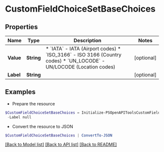# CustomFieldChoiceSetBaseChoices
## Properties

Name | Type | Description | Notes
------------ | ------------- | ------------- | -------------
**Value** | **String** | * &#x60;IATA&#x60; - IATA (Airport codes) * &#x60;ISO_3166&#x60; - ISO 3166 (Country codes) * &#x60;UN_LOCODE&#x60; - UN/LOCODE (Location codes) | [optional] 
**Label** | **String** |  | [optional] 

## Examples

- Prepare the resource
```powershell
$CustomFieldChoiceSetBaseChoices = Initialize-PSOpenAPIToolsCustomFieldChoiceSetBaseChoices  -Value null `
 -Label null
```

- Convert the resource to JSON
```powershell
$CustomFieldChoiceSetBaseChoices | ConvertTo-JSON
```

[[Back to Model list]](../README.md#documentation-for-models) [[Back to API list]](../README.md#documentation-for-api-endpoints) [[Back to README]](../README.md)

